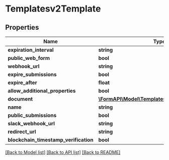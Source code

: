 # Templatesv2Template

## Properties
Name | Type | Description | Notes
------------ | ------------- | ------------- | -------------
**expiration_interval** | **string** |  | [optional] 
**public_web_form** | **bool** |  | [optional] 
**webhook_url** | **string** |  | [optional] 
**expire_submissions** | **bool** |  | [optional] 
**expire_after** | **float** |  | [optional] 
**allow_additional_properties** | **bool** |  | [optional] 
**document** | [**\FormAPI\Model\Templatesv2TemplateDocument**](Templatesv2TemplateDocument.md) |  | [optional] 
**name** | **string** |  | [optional] 
**public_submissions** | **bool** |  | [optional] 
**slack_webhook_url** | **string** |  | [optional] 
**redirect_url** | **string** |  | [optional] 
**blockchain_timestamp_verification** | **bool** |  | [optional] 

[[Back to Model list]](../README.md#documentation-for-models) [[Back to API list]](../README.md#documentation-for-api-endpoints) [[Back to README]](../README.md)


